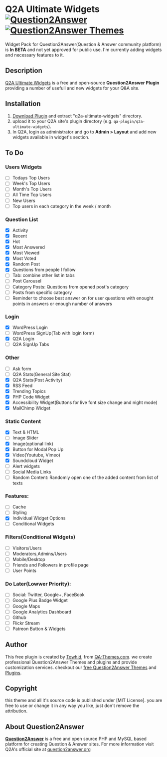 # Q2A Ultimate Widgets [![Question2Answer](http://qa-themes.com/files/q2a-logo.png)](http://www.question2answer.org/) [![Question2Answer Themes](http://qa-themes.com/files/qa-logo.jpg)](http://qa-themes.com/ "Q2A Themes & Plugins")
Widget Pack for Question2Answer(Question & Answer community platform) is **In BETA** and not yet approved for public use. I'm currently adding widgets and necessary features to it.

## Description
[Q2A Ultimate Widgets](http://qa-themes.com/plugins/ultimate-widgets-plugin "Q2A Ultimate Widgets Plugin Guide")  is a free and open-source **Question2Answer Plugin** providing a number of usefull and new widgets for your Q&A site.

## Installation

1. [Download Plugin](https://github.com/q2a-projects/Q2A-Ultimate-Widgets/archive/master.zip "Download Zip File") and extract "q2a-ultimate-widgets" directory.
2. upload it to your Q2A site's plugin directory (e.g. `qa-plugin/q2a-ultimate-widgets`).
3. In Q2A, login as administrator and go to **Admin > Layout** and add new widgets available in widget's section.

## To Do
### Users Widgets
- [ ] Todays Top Users
- [ ] Week's Top Users
- [ ] Month's Top Users
- [ ] All Time Top Users
- [ ] New Users
- [ ] Top users in each category in the week / month

### Question List
- [x] Activity
- [x] Recent
- [x] Hot 
- [x] Most Answered
- [x] Most Viewed
- [x] Most Voted
- [x] Random Post
- [x] Questions from people I follow
- [ ] Tab: combine other list in tabs
- [ ] Post Carousel 
- [ ] Category Posts: Questions from opened post's category
- [ ] Posts from specific category
- [ ] Reminder to choose best answer on for user questions with enought points in answers or enough number of answers

### Login
- [x] WordPress Login
- [ ] WordPress SignUp(Tab with login form)
- [x] Q2A Login
- [ ] Q2A SignUp Tabs

### Other
- [ ] Ask form
- [ ] Q2A Stats(General Site Stat)
- [x] Q2A Stats(Post Activity)
- [x] RSS Feed
- [x] Trending Topics
- [x] PHP Code Widget
- [x] Accessibility Widget(Buttons for live font size change and night mode)
- [x] MailChimp Widget

### Static Content
- [x] Text & HTML
- [ ] Image Slider
- [x] Image(optional link)
- [x] Button for Modal Pop Up
- [x] Video(Youtube, Vimeo)
- [x] Soundcloud Widget
- [ ] Alert widgets
- [ ] Social Media Links
- [ ] Random Content: Randomly open one of the added content from list of texts

### Features:
- [ ] Cache
- [ ] Styling
- [x] Individual Widget Options
- [ ] Conditional Widgets

### Filters(Conditional Widgets)
- [ ] Visitors/Users
- [ ] Moderators,Admins/Users
- [ ] Mobile/Desktop
- [ ] Friends and Followers in profile page 
- [ ] User Points 

### Do Later(Lowwer Priority):
- [ ] Social: Twitter, Google+, FaceBook
- [ ] Google Plus Badge Widget
- [ ] Google Maps
- [ ] Google Analytics Dashboard
- [ ] Github
- [ ] Flickr Stream
- [ ] Patreon Button & Widgets

## Author

This free plugin is created by [Towhid](http://TheRational.ist "Freelance Question2Answer Developer"), from [QA-Themes.com](http://QA-Themes.com "Q2A Themes and Plugins"). we create professional Question2Answer Themes and plugins and provide customization services. checkout our [free Question2Answer Themes](http://qa-themes.com/themes "Q2A Themes") and [Plugins](http://qa-themes.com/plugins "Free Q2A Plugins").

## Copyright

this theme and all it's source code is published under [MIT License]. you are free to use or change it in any way you like, just don't remove the attribution.

## About Question2Answer

**[Question2Answer](http://qa-themes.com/question2answer "About Question2Answer")** is a free and open source PHP and MySQL based platform for creating Question & Answer sites. For more information visit Q2A's official site at [question2answer.org](http://www.question2answer.org/)
